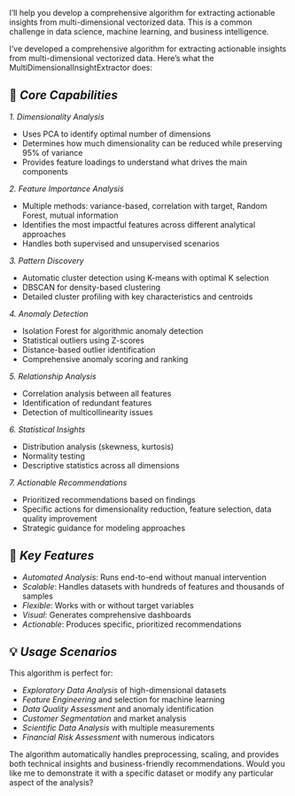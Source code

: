 I’ll help you develop a comprehensive algorithm for extracting actionable insights from multi-dimensional vectorized data. This is a common challenge in data science, machine learning, and business intelligence.​​​​​​​​​​​​​​​​

I’ve developed a comprehensive algorithm for extracting actionable insights from multi-dimensional vectorized data. Here’s what the MultiDimensionalInsightExtractor does:

## 🎯 *Core Capabilities*

*1. Dimensionality Analysis*

- Uses PCA to identify optimal number of dimensions
- Determines how much dimensionality can be reduced while preserving 95% of variance
- Provides feature loadings to understand what drives the main components

*2. Feature Importance Analysis*

- Multiple methods: variance-based, correlation with target, Random Forest, mutual information
- Identifies the most impactful features across different analytical approaches
- Handles both supervised and unsupervised scenarios

*3. Pattern Discovery*

- Automatic cluster detection using K-means with optimal K selection
- DBSCAN for density-based clustering
- Detailed cluster profiling with key characteristics and centroids

*4. Anomaly Detection*

- Isolation Forest for algorithmic anomaly detection
- Statistical outliers using Z-scores
- Distance-based outlier identification
- Comprehensive anomaly scoring and ranking

*5. Relationship Analysis*

- Correlation analysis between all features
- Identification of redundant features
- Detection of multicollinearity issues

*6. Statistical Insights*

- Distribution analysis (skewness, kurtosis)
- Normality testing
- Descriptive statistics across all dimensions

*7. Actionable Recommendations*

- Prioritized recommendations based on findings
- Specific actions for dimensionality reduction, feature selection, data quality improvement
- Strategic guidance for modeling approaches

## 🚀 *Key Features*

- *Automated Analysis*: Runs end-to-end without manual intervention
- *Scalable*: Handles datasets with hundreds of features and thousands of samples
- *Flexible*: Works with or without target variables
- *Visual*: Generates comprehensive dashboards
- *Actionable*: Produces specific, prioritized recommendations

## 💡 *Usage Scenarios*

This algorithm is perfect for:

- *Exploratory Data Analysis* of high-dimensional datasets
- *Feature Engineering* and selection for machine learning
- *Data Quality Assessment* and anomaly identification
- *Customer Segmentation* and market analysis
- *Scientific Data Analysis* with multiple measurements
- *Financial Risk Assessment* with numerous indicators

The algorithm automatically handles preprocessing, scaling, and provides both technical insights and business-friendly recommendations. Would you like me to demonstrate it with a specific dataset or modify any particular aspect of the analysis?
